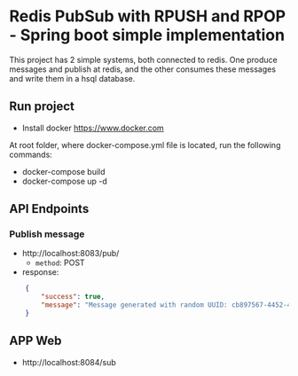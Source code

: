 # Redis PubSub with RPUSH and RPOP - Spring boot simple implementation

This project has 2 simple systems, both connected to redis. One produce messages and publish at redis, and the other consumes these messages and write them in a hsql database.

## Run project

* Install docker https://www.docker.com

At root folder, where docker-compose.yml file is located, run the following commands:

* docker-compose build
* docker-compose up -d

## API Endpoints

### Publish message

* http://localhost:8083/pub/
    * `method`: POST
* response:
```json
    {
        "success": true,
        "message": "Message generated with random UUID: cb897567-4452-4662-bbd2-8f465ce707a2"
    }
```

## APP Web

* http://localhost:8084/sub
